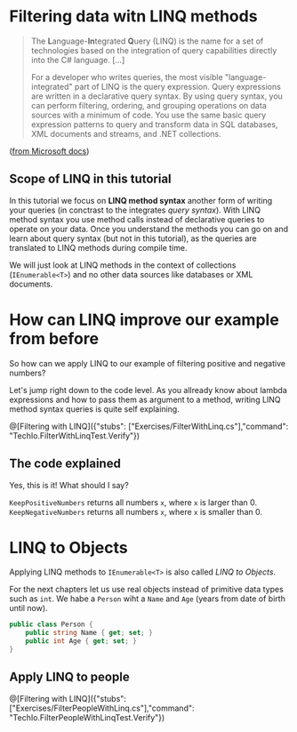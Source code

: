 # Filtering data witn LINQ methods

> The **L**anguage-**In**tegrated **Q**uery (LINQ) is the name for a set of technologies based on the integration of query capabilities directly into the C# language. [...]
>
> For a developer who writes queries, the most visible "language-integrated" part of LINQ is the query expression. Query expressions are written in a declarative query syntax. By using query syntax, you can perform filtering, ordering, and grouping operations on data sources with a minimum of code. You use the same basic query expression patterns to query and transform data in SQL databases, XML documents and streams, and .NET collections.

([from Microsoft docs](https://docs.microsoft.com/en-us/dotnet/csharp/programming-guide/concepts/linq/))


## Scope of LINQ in this tutorial

In this tutorial we focus on **LINQ method syntax** another form of writing your queries (in conctrast to the integrates *query syntax*).
With LINQ method syntax you use method calls instead of declarative queries to operate on your data.
Once you understand the methods you can go on and learn about query syntax (but not in this tutorial), as the queries are translated to LINQ methods during compile time.

We will just look at LINQ methods in the context of collections (`IEnumerable<T>`) and no other data sources like databases or XML documents.


# How can LINQ improve our example from before

So how can we apply LINQ to our example of filtering positive and negative numbers?

Let's jump right down to the code level. 
As you allready know about lambda expressions and how to pass them as argument to a method, writing LINQ method syntax queries is quite self explaining.

@[Filtering with LINQ]({"stubs": ["Exercises/FilterWithLinq.cs"],"command": "TechIo.FilterWithLinqTest.Verify"})

## The code explained

Yes, this is it! What should I say?

`KeepPositiveNumbers` returns all numbers `x`, where `x` is larger than 0.
`KeepNegativeNumbers` returns all numbers `x`, where `x` is smaller than 0.


# LINQ to Objects

Applying LINQ methods to `IEnumerable<T>` is also called *LINQ to Objects*.

For the next chapters let us use real objects instead of primitive data types such as `int`.
We habe a `Person` wiht a `Name` and `Age` (years from date of birth until now).

```c#
public class Person {
    public string Name { get; set; }
    public int Age { get; set; }
}
```

## Apply LINQ to people

@[Filtering with LINQ]({"stubs": ["Exercises/FilterPeopleWithLinq.cs"],"command": "TechIo.FilterPeopleWithLinqTest.Verify"})